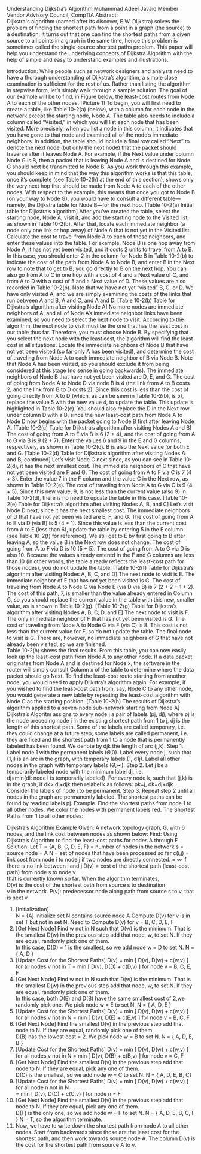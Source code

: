 Understanding Dijkstra’s Algorithm 
Muhammad Adeel Javaid 
Member Vendor Advisory Council, CompTIA 
Abstract:  
Dijkstra's algorithm (named after its discover, E.W. Dijkstra) solves the problem of 
finding the shortest path from a point in a graph (the source) to a destination. It turns out that one can find the shortest paths from a given source to all points in a graph in the same time, hence this problem is sometimes called the single-source shortest paths problem. This paper will help you understand the underlying concepts of Dijkstra Algorithm with the help of simple and easy to understand examples and illustrations. 

Introduction: 
While people such as network designers and analysts need to have a thorough understanding of Dijkstra’s algorithm, a simple close examination is sufficient for the rest of us. Rather than listing the algorithm in stepwise form, let’s simply walk through a sample solution. The goal of our example will be to find, in Figure below, the least-cost routes from Node A to each of the other nodes.
[Picture 1]
To begin, you will first need to create a table, like Table 10-2(a) (below), with a column for each node in the network except the starting node, Node A. The table also needs to include a column called “Visited,” in which you will list each node that has been visited. More precisely, when you list a node in this column, it indicates that you have gone to that node and examined all of the node’s immediate neighbors. In addition, the table should include a final row called “Next” to denote the next node (but only the next node) that the packet should traverse after it leaves Node A. For example, if the Next value under column Node G is B, then a packet that is leaving Node A and is destined for Node G should next be transmitted to Node B. As you work through this example, you should keep in mind that the way this algorithm works is that this table, once it’s complete (see Table 10-2(h) at the end of this section), shows only the very next hop that should be made from Node A to each of the other nodes. With respect to the example, this means that once you got to Node B (on your way to Node G), you would have to consult a different table—namely, the Dijkstra table for Node B—for the next hop. 
[Table 10-2(a)  Initial table for Dijkstra’s algorithm]
After you’ve created the table, select the starting node, Node A, visit it, and add the starting node to the Visited list, as shown in Table 10-2(b). After that, locate each immediate neighbor (a node only one link or hop away) of Node A that is not yet in the Visited list. Calculate the cost to travel from Node A to each of these neighbors, and enter these values into the table. For example, Node B is one hop away from Node A, it has not yet been visited, and it costs 2 units to travel from A to B. In this case, you should enter 2 in the column for Node B in Table 10-2(b) to indicate the cost of the path from Node A to Node B, and enter B in the Next row to note that to get to B, you go directly to B on the next hop. You can also go from A to C in one hop with a cost of 4 and a Next value of C, and from A to D with a cost of 5 and a Next value of D. These values are also recorded in Table 10-2(b). Note that we have not yet “visited” B, C, or D. We have only visited A, and we are simply examining the costs of the links that run between A and B, A and C, and A and D.
[Table 10-2(b)  Table for Dijkstra’s algorithm after visiting Node A]
No more nodes are immediate neighbors of A, and all of Node A’s immediate neighbor links have been examined, so you need to select the next node to visit. According to the algorithm, the next node to visit must be the one that has the least cost in our table thus far. Therefore, you must choose Node B. By specifying that you select the next node with the least cost, the algorithm will find the least cost in all situations. Locate the immediate neighbors of Node B that have not yet been visited (so far only A has been visited), and determine the cost of traveling from Node A to each immediate neighbor of B via Node B. Note that Node A has been visited, so you should exclude it from being considered at this stage (no sense in going backwards). The immediate neighbors of Node B that have not yet been visited are D, E, and G. The cost of going from Node A to Node D via node B is 4 (the link from A to B costs 2, and the link from B to D costs 2). Since this cost is less than the cost of going directly from A to D (which, as can be seen in Table 10-2(b), is 5), replace the value 5 with the new value 4, to update the table. This update is highlighted in Table 10-2(c). You should also replace the D in the Next row under column D with a B, since the new least-cost path from Node A to Node D now begins with the packet going to Node B first after leaving Node A.
[Table 10-2(c) Table for Dijkstra’s algorithm after visiting Nodes A and B]
The cost of going from A to E via B is 6 (2 + 4), and the cost of going from A to G via B is 9 (2 + 7). Enter the values 6 and 9 in the E and G columns, respectively, as shown in Table 10-2(d). B is also the Next value for both E and G.
[Table 10-2(d)  Table for Dijkstra’s algorithm after visiting Nodes A and B, continued]
Let’s visit Node C next since, as you can see in Table 10-2(d), it has the next smallest cost. The immediate neighbors of C that have not yet been visited are F and G. The cost of going from A to F via C is 7 (4 + 3). Enter the value 7 in the F column and the value C in the Next row, as shown in Table 10-2(e). The cost of traveling from Node A to G via C is 9 (4 + 5). Since this new value, 9, is not less than the current value (also 9) in Table 10-2(d), there is no need to update the table in this case. 
[Table 10-2(e) Table for Dijkstra’s algorithm after visiting Nodes A, B, and C]
Let’s visit Node D next, since it has the next smallest cost. The immediate neighbors of D that have not yet been visited are E, F, and G. The cost of going from A to E via D (via B) is 5 (4 + 1). Since this value is less than the current cost from A to E (less than 6), update the table by entering 5 in the E column (see Table 10-2(f) for reference). We still get to E by first going to B after leaving A, so the value B in the Next row does not change. The cost of going from A to F via D is 10 (5 + 5). The cost of going from A to G via D is also 10. Because the values already entered in the F and G columns are less than 10 (in other words, the table already reflects the least-cost path for those nodes), you do not update the table.
[Table 10-2(f)  Table for Dijkstra’s algorithm after visiting Nodes A, B, C, and D]
The next node to visit is E. The immediate neighbor of E that has not yet been visited is G. The cost of traveling from Node A to Node G via Node E (via D via B) is 7 (2 + 2 + 1 + 2). The cost of this path, 7, is smaller than the value already entered in Column G, so you should replace the current value in the table with this new, smaller value, as is shown in Table 10-2(g).
[Table 10-2(g) Table for Dijkstra’s algorithm after visiting Nodes A, B, C, D, and E]
The next node to visit is F. The only immediate neighbor of F that has not yet been visited is G. The cost of traveling from Node A to Node G via F (via C) is 8. This cost is not less than the current value for F, so do not update the table. 
The final node to visit is G. There are, however, no immediate neighbors of G that 
have not already been visited, so we are finished.  
Table 10-2(h) shows the final results. From this table, you can now easily look up the least-cost path from Node A to any other node. If a data packet originates from Node A and is destined for Node x, the software in the router will simply consult Column x of the table to determine where the data packet should go Next. To find the least-cost route starting from another node, you would need to apply Dijkstra’s algorithm again. For example, if you wished to find the least-cost path from, say, Node C to any other node, you would generate a new table by repeating the least-cost algorithm with Node C as the starting position.
[Table 10-2(h) The results of Dijkstra’s algorithm applied to a seven-node sub-network starting from Node A]
Dijkstra’s Algoritm assigns to every node j a pair of labels (pj, dj), where pj is the node preceding node j in the existing shortest path from 1 to j, dj is the length of this shortest path. Some of the labels are called temporary, i.e. they could change at a future step; some labels are called permanent, i.e. they are fixed and the shortest path from 1 to a node that is permanently labeled has been found. 
We denote by djk the length of arc (j,k). 
Step 1. Label node 1 with the permanent labels (Ø,0). Label every node j, such that (1,j) is an arc in the graph, with temporary labels (1, d1j). Label all other nodes in the graph with temporary labels (Ø,∞). 
Step 2. Let j be a temporarily labeled node with the minimum label dj, i.e.  
dj=min{dl: node l is temporarily labeled}. 
For every node k, such that (j,k) is in the graph, if dk> dj+djk then relabel k as follows: 
pk=j, dk=dj+djk. 
Consider the labels of node j to be permanent.
Step 3. Repeat step 2 until all nodes in the graph are permanently labeled. 
The shortest paths can be found by reading labels pj. 
Example. Find the shortest paths from node 1 to all other nodes. 
We color the nodes with permanent labels red.
The Shortest Paths from 1 to all other nodes:

Dijkstra’s Algorithm Example 
Given:  A network topology graph, G, with 6 nodes, and the link cost between nodes as shown below:
Find:  Using Dijkstra’s Algorithm to find the least-cost paths for nodes A through F 
Solution: 
Let  T = {A, B, C, D, E, F} = number of nodes in the network 
s = source node = A 
N = set of nodes that have been processed so far 
c(i,j) = link cost from node i to node j if two nodes are directly connected. 
=  ∞    if there is no link between i and j 
D(v) = cost of the shortest path (least-cost path) from node s to node v  
that is currently known so far.  When the algorithm terminates,   
D(v) is the cost of the shortest path from source s to destination   
v in the network. 
P(v): predecessor node along path from source s to v, that is next v

1) [Initialization]    
N = {A}         initialize set N contains source node A 
Compute D(v) for v is in set T but not in set N. 
Need to Compute D(v) for v = B, C, D, E, F
2) [Get Next Node] 
Find w not in N such that D(w) is the minimum. That is the smallest D(w) in the previous step add that node, w, to set N. If they are equal, randomly pick one of them.  
In this case, D(D) = 1 is the smallest, so we add node w = D to set N. 
N = { A, D }
3) [Update Cost for the Shortest Paths] 
D(v) = min [ D(v), D(w) + c(w,v) ]   for all nodes v not in T 
= min [ D(v), D(D) + c(D,v) ]   for node v = B, C, E, F 
4) [Get Next Node] 
Find w not in N such that D(w) is the minimum. That is the smallest D(w) in the previous step add that node, w, to set N. If they are equal, randomly pick one of them.  
In this case, both D(E) and D(B) have the same smallest cost of 2,we randomly pick one. We pick node w = E to set N. 
N = { A, D, E }
5) [Update Cost for the Shortest Paths] 
D(v) = min [ D(v), D(w) + c(w,v) ]   for all nodes v not in N 
= min [ D(v), D(E) + c(E,v) ]   for node v =  B, C, F
6) [Get Next Node] 
Find the smallest D(v) in the previous step add that node to N. If 
they are equal, randomly pick one of them.  
D(B) has the lowest cost = 2. We pick node w = B to set N. 
N = { A, D, E, B } 
7) [Update Cost for the Shortest Paths] 
D(v) = min [ D(v), D(w) + c(w,v) ]   for all nodes v not in N 
= min [ D(v), D(B) + c(B,v) ]   for node v =  C, F 
 8) [Get Next Node] 
Find the smallest D(v) in the previous step add that node to N. If they are equal, pick any one of them.  
D(C) is the smallest, so we add node w = C to set N. 
N = { A, D, E, B, C}
9) [Update Cost for the Shortest Paths] 
D(v) = min [ D(v), D(w) + c(w,v) ]   for all node n not in N  
= min [ D(v), D(C) + c(C,v) ]   for node n =  F
10) [Get Next Node] 
Find the smallest D(v) in the previous step add that node to N. If they are equal, pick any one of them.  
D(F) is the only one, so we add node w = F to set N. 
N = { A, D, E, B, C, F }
N = T, so the algorithm terminate. 
11) Now, we have to write down the shortest path from node A to all other nodes. Start from backwards since those are the least cost for the shortest path, and then work towards source node A. The column D(v) is the cost for the shortest path from source A to v.